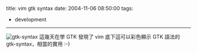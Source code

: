title: vim gtk syntax
date: 2004-11-06 08:50:00
tags: 
- development
---

![gtk-syntax](http://wshlab2.ee.kuas.edu.tw/~yurenju/albums/screenshot/gnome_terminal.png)
這幾天在學 GTK 
發現了 vim 底下這可以彩色顯示 GTK 語法的 gtk-syntax，相當的實用 :-)